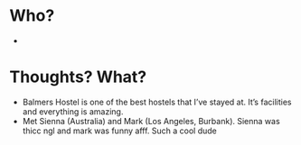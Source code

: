 # Who?
- 

# Thoughts? What?
- Balmers Hostel is one of the best hostels that I’ve stayed at. It’s facilities and everything is amazing.
- Met Sienna (Australia) and Mark (Los Angeles, Burbank). Sienna was thicc ngl and mark was funny afff. Such a cool dude